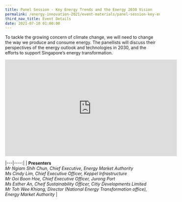 ```yaml
---
title: Panel Session - Key Energy Trends and the Energy 2030 Vision
permalink: /energy-innovation-2021/event-materials/panel-session-key-energy-trends-and-the-energy-2030-vision/
third_nav_title: Event Details
date: 2021-07-10 01:00:00
---
```

To tackle the growing concern of climate change, we will need to change the way we produce and consume energy. The panellists will discuss their perspectives of the energy outlook and technologies in 2030, and the efforts to support Singapore’s energy transformation.

<div style="text-align: center;"><iframe width="560" height="315" src="https://www.youtube.com/embed/BG-8SA7NviY" title="YouTube video player" frameborder="0" allow="accelerometer; autoplay; clipboard-write; encrypted-media; gyroscope; picture-in-picture" allowfullscreen></iframe></div>

|---|----:|
| **Presenters**<br>*Mr Ngiam Shih Chun, Chief Executive, Energy Market Authority<br>Ms Cindy Lim, Chief Executive Officer, Keppel Infrastructure<br>Mr Ooi Boon Hoe, Chief Executive Officer, Jurong Port<br>Ms Esther An, Cheif Sustainability Officer, Citiy Developments Limited<br>Mr Toh Wee Khiang, Director (National Energy Transformation office), Energy Market Authority* |
